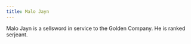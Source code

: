 ```yaml
---
title: Malo Jayn
---
```


Malo Jayn is a sellsword in service to the Golden Company. He is ranked serjeant.


